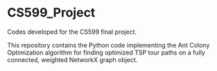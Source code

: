# CS599_Project
Codes developed for the CS599 final project.

This repository contains the Python code implementing the Ant Colony Optimization algorithm for finding optimized TSP 
tour paths on a fully connected, weighted NetworkX graph object.
